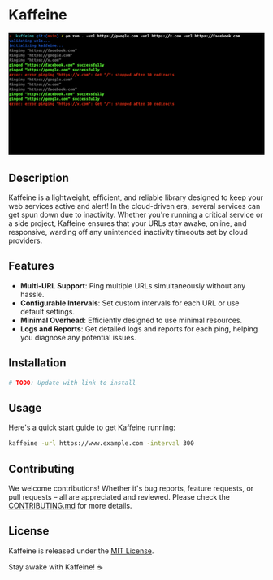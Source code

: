 # Kaffeine

![Kaffeine Logo](https://github.com/BolajiOlajide/kaffeine/blob/main/assets/screenshot.png?raw=true)  <!-- If you have a logo for the project, you can insert its path here. -->

## Description

Kaffeine is a lightweight, efficient, and reliable library designed to keep your web services active and alert! In the cloud-driven era, several services can get spun down due to inactivity. Whether you're running a critical service or a side project, Kaffeine ensures that your URLs stay awake, online, and responsive, warding off any unintended inactivity timeouts set by cloud providers.

## Features

- **Multi-URL Support**: Ping multiple URLs simultaneously without any hassle.
- **Configurable Intervals**: Set custom intervals for each URL or use default settings.
- **Minimal Overhead**: Efficiently designed to use minimal resources.
- **Logs and Reports**: Get detailed logs and reports for each ping, helping you diagnose any potential issues.

## Installation

```bash
# TODO: Update with link to install
```

## Usage

Here's a quick start guide to get Kaffeine running:

```sh
kaffeine -url https://www.example.com -interval 300
```

## Contributing

We welcome contributions! Whether it's bug reports, feature requests, or pull requests – all are appreciated and reviewed. Please check the [CONTRIBUTING.md](./CONTRIBUTING.md) for more details.

## License

Kaffeine is released under the [MIT License](./LICENSE).

Stay awake with Kaffeine! ☕
